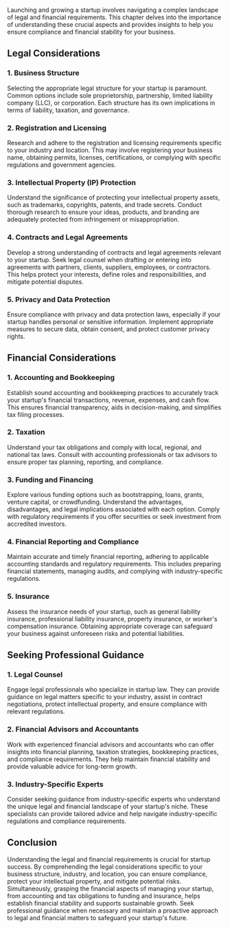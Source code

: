 
Launching and growing a startup involves navigating a complex landscape of legal and financial requirements. This chapter delves into the importance of understanding these crucial aspects and provides insights to help you ensure compliance and financial stability for your business.

Legal Considerations
--------------------

### **1. Business Structure**

Selecting the appropriate legal structure for your startup is paramount. Common options include sole proprietorship, partnership, limited liability company (LLC), or corporation. Each structure has its own implications in terms of liability, taxation, and governance.

### **2. Registration and Licensing**

Research and adhere to the registration and licensing requirements specific to your industry and location. This may involve registering your business name, obtaining permits, licenses, certifications, or complying with specific regulations and government agencies.

### **3. Intellectual Property (IP) Protection**

Understand the significance of protecting your intellectual property assets, such as trademarks, copyrights, patents, and trade secrets. Conduct thorough research to ensure your ideas, products, and branding are adequately protected from infringement or misappropriation.

### **4. Contracts and Legal Agreements**

Develop a strong understanding of contracts and legal agreements relevant to your startup. Seek legal counsel when drafting or entering into agreements with partners, clients, suppliers, employees, or contractors. This helps protect your interests, define roles and responsibilities, and mitigate potential disputes.

### **5. Privacy and Data Protection**

Ensure compliance with privacy and data protection laws, especially if your startup handles personal or sensitive information. Implement appropriate measures to secure data, obtain consent, and protect customer privacy rights.

Financial Considerations
------------------------

### **1. Accounting and Bookkeeping**

Establish sound accounting and bookkeeping practices to accurately track your startup's financial transactions, revenue, expenses, and cash flow. This ensures financial transparency, aids in decision-making, and simplifies tax filing processes.

### **2. Taxation**

Understand your tax obligations and comply with local, regional, and national tax laws. Consult with accounting professionals or tax advisors to ensure proper tax planning, reporting, and compliance.

### **3. Funding and Financing**

Explore various funding options such as bootstrapping, loans, grants, venture capital, or crowdfunding. Understand the advantages, disadvantages, and legal implications associated with each option. Comply with regulatory requirements if you offer securities or seek investment from accredited investors.

### **4. Financial Reporting and Compliance**

Maintain accurate and timely financial reporting, adhering to applicable accounting standards and regulatory requirements. This includes preparing financial statements, managing audits, and complying with industry-specific regulations.

### **5. Insurance**

Assess the insurance needs of your startup, such as general liability insurance, professional liability insurance, property insurance, or worker's compensation insurance. Obtaining appropriate coverage can safeguard your business against unforeseen risks and potential liabilities.

Seeking Professional Guidance
-----------------------------

### **1. Legal Counsel**

Engage legal professionals who specialize in startup law. They can provide guidance on legal matters specific to your industry, assist in contract negotiations, protect intellectual property, and ensure compliance with relevant regulations.

### **2. Financial Advisors and Accountants**

Work with experienced financial advisors and accountants who can offer insights into financial planning, taxation strategies, bookkeeping practices, and compliance requirements. They help maintain financial stability and provide valuable advice for long-term growth.

### **3. Industry-Specific Experts**

Consider seeking guidance from industry-specific experts who understand the unique legal and financial landscape of your startup's niche. These specialists can provide tailored advice and help navigate industry-specific regulations and compliance requirements.

Conclusion
----------

Understanding the legal and financial requirements is crucial for startup success. By comprehending the legal considerations specific to your business structure, industry, and location, you can ensure compliance, protect your intellectual property, and mitigate potential risks. Simultaneously, grasping the financial aspects of managing your startup, from accounting and tax obligations to funding and insurance, helps establish financial stability and supports sustainable growth. Seek professional guidance when necessary and maintain a proactive approach to legal and financial matters to safeguard your startup's future.
